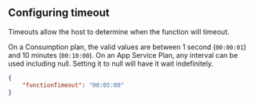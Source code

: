## Configuring timeout

Timeouts allow the host to determine when the function will timeout.

On a Consumption plan, the valid values are between 1 second (`00:00:01`) and 10 minutes (`00:10:00`). On an App Service Plan, any interval can be used including null. Setting it to null will have it wait indefinitely.

```json
{
    "functionTimeout": "00:05:00"
}
```

